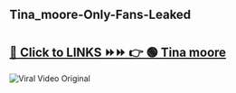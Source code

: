 
 ## Tina_moore-Only-Fans-Leaked

# <h2><a href="https://clipsfans.com/Tina_moore&ref=git">🔗 Click to LINKS ⏩⏩ 👉 🟢 Tina moore </a></h2>

<a href="https://clipsfans.com/Tina_moore&ref=git" rel="nofollow" data-target="animated-image.originalLink"><img src="https://i.ibb.co.com/xMMVF88/686577567.gif" alt="Viral Video Original" style="max-width: 100%; display: inline-block;" data-target="animated-image.originalImage"></a>
